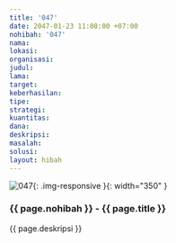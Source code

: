 ```yaml
---
title: '047'
date: 2047-01-23 11:08:00 +07:00
nohibah: '047'
nama:
lokasi:
organisasi:
judul:
lama:
target:
keberhasilan:
tipe:
strategi:
kuantitas:
dana:
deskripsi:
masalah:
solusi:
layout: hibah
---
```


![047](/static/img/hibahcms/047.png){: .img-responsive }{: width="350" }

### {{ page.nohibah }} - {{ page.title }}

{{ page.deskripsi }}
